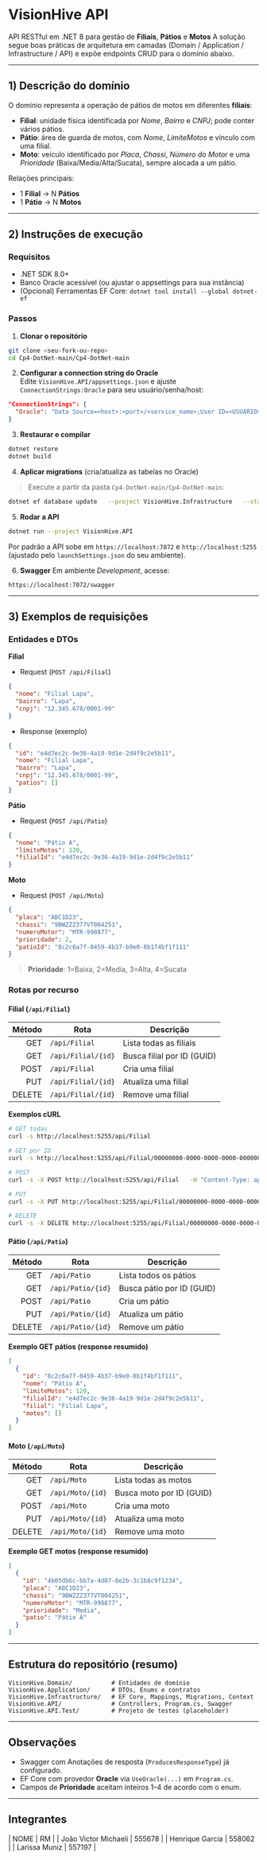 # VisionHive API

API RESTful em .NET 8 para gestão de **Filiais**, **Pátios** e **Motos**
A solução segue boas práticas de arquitetura em camadas (Domain / Application / Infrastructure / API) e expõe endpoints CRUD para o domínio abaixo.

---

## 1) Descrição do domínio

O domínio representa a operação de pátios de motos em diferentes **filiais**:
- **Filial**: unidade física identificada por *Nome*, *Bairro* e *CNPJ*; pode conter vários pátios.
- **Pátio**: área de guarda de motos, com *Nome*, *LimiteMotos* e vínculo com uma filial.
- **Moto**: veículo identificado por *Placa*, *Chassi*, *Número do Motor* e uma *Prioridade* (Baixa/Media/Alta/Sucata), sempre alocada a um pátio.

Relações principais:
- 1 **Filial** → N **Pátios**
- 1 **Pátio** → N **Motos**

---

## 2) Instruções de execução

### Requisitos
- .NET SDK 8.0+
- Banco Oracle acessível (ou ajustar o appsettings para sua instância)
- (Opcional) Ferramentas EF Core: `dotnet tool install --global dotnet-ef`

### Passos

1. **Clonar o repositório**
```bash
git clone <seu-fork-ou-repo>
cd Cp4-DotNet-main/Cp4-DotNet-main
```

2. **Configurar a connection string do Oracle**  
Edite `VisionHive.API/appsettings.json` e ajuste `ConnectionStrings:Oracle` para seu usuário/senha/host:
```json
"ConnectionStrings": {
  "Oracle": "Data Source=<host>:<port>/<service_name>;User ID=<USUARIO>;Password=<SENHA>;"
}
```

3. **Restaurar e compilar**
```bash
dotnet restore
dotnet build
```

4. **Aplicar migrations** (cria/atualiza as tabelas no Oracle)
> Execute a partir da pasta `Cp4-DotNet-main/Cp4-DotNet-main`:
```bash
dotnet ef database update   --project VisionHive.Infrastructure   --startup-project VisionHive.API
```

5. **Rodar a API**
```bash
dotnet run --project VisionHive.API
```
Por padrão a API sobe em `https://localhost:7072` e `http://localhost:5255` (ajustado pelo `launchSettings.json` do seu ambiente).

6. **Swagger**
Em ambiente *Development*, acesse:
```
https://localhost:7072/swagger
```

---

## 3) Exemplos de requisições

### Entidades e DTOs
**Filial**
- Request (`POST /api/Filial`)
```json
{
  "nome": "Filial Lapa",
  "bairro": "Lapa",
  "cnpj": "12.345.678/0001-99"
}
```

- Response (exemplo)
```json
{
  "id": "e4d7ec2c-9e36-4a19-9d1e-2d4f9c2e5b11",
  "nome": "Filial Lapa",
  "bairro": "Lapa",
  "cnpj": "12.345.678/0001-99",
  "patios": []
}
```

**Pátio**
- Request (`POST /api/Patio`)
```json
{
  "nome": "Pátio A",
  "limiteMotos": 120,
  "filialId": "e4d7ec2c-9e36-4a19-9d1e-2d4f9c2e5b11"
}
```

**Moto**
- Request (`POST /api/Moto`)
```json
{
  "placa": "ABC1D23",
  "chassi": "9BWZZZ377VT004251",
  "numeroMotor": "MTR-998877",
  "prioridade": 2,
  "patioId": "8c2c6a7f-0459-4b37-b9e0-8b1f4bf1f111"
}
```
> **Prioridade**: 1=Baixa, 2=Media, 3=Alta, 4=Sucata

### Rotas por recurso

#### Filial (`/api/Filial`)
| Método | Rota                  | Descrição                     |
|-------:|-----------------------|-------------------------------|
| GET    | `/api/Filial`         | Lista todas as filiais        |
| GET    | `/api/Filial/{id}`    | Busca filial por ID (GUID)    |
| POST   | `/api/Filial`         | Cria uma filial               |
| PUT    | `/api/Filial/{id}`    | Atualiza uma filial           |
| DELETE | `/api/Filial/{id}`    | Remove uma filial             |

**Exemplos cURL**
```bash
# GET todas
curl -s http://localhost:5255/api/Filial

# GET por ID
curl -s http://localhost:5255/api/Filial/00000000-0000-0000-0000-000000000000

# POST
curl -s -X POST http://localhost:5255/api/Filial   -H "Content-Type: application/json"   -d '{"nome":"Filial Centro","bairro":"Centro","cnpj":"11.222.333/0001-44"}'

# PUT
curl -s -X PUT http://localhost:5255/api/Filial/00000000-0000-0000-0000-000000000000   -H "Content-Type: application/json"   -d '{"nome":"Filial Centro Atualizada","bairro":"Centro","cnpj":"11.222.333/0001-44"}'

# DELETE
curl -s -X DELETE http://localhost:5255/api/Filial/00000000-0000-0000-0000-000000000000
```

#### Pátio (`/api/Patio`)
| Método | Rota                 | Descrição                    |
|-------:|----------------------|------------------------------|
| GET    | `/api/Patio`         | Lista todos os pátios        |
| GET    | `/api/Patio/{id}`    | Busca pátio por ID (GUID)    |
| POST   | `/api/Patio`         | Cria um pátio                |
| PUT    | `/api/Patio/{id}`    | Atualiza um pátio            |
| DELETE | `/api/Patio/{id}`    | Remove um pátio              |

**Exemplo GET pátios (response resumido)**
```json
[
  {
    "id": "8c2c6a7f-0459-4b37-b9e0-8b1f4bf1f111",
    "nome": "Pátio A",
    "limiteMotos": 120,
    "filialId": "e4d7ec2c-9e36-4a19-9d1e-2d4f9c2e5b11",
    "filial": "Filial Lapa",
    "motos": []
  }
]
```

#### Moto (`/api/Moto`)
| Método | Rota                | Descrição                  |
|-------:|---------------------|----------------------------|
| GET    | `/api/Moto`         | Lista todas as motos       |
| GET    | `/api/Moto/{id}`    | Busca moto por ID (GUID)   |
| POST   | `/api/Moto`         | Cria uma moto              |
| PUT    | `/api/Moto/{id}`    | Atualiza uma moto          |
| DELETE | `/api/Moto/{id}`    | Remove uma moto            |

**Exemplo GET motos (response resumido)**
```json
[
  {
    "id": "4b05db6c-bb7a-4d07-8e2b-3c1b8c9f1234",
    "placa": "ABC1D23",
    "chassi": "9BWZZZ377VT004251",
    "numeroMotor": "MTR-998877",
    "prioridade": "Media",
    "patio": "Pátio A"
  }
]
```

---

## Estrutura do repositório (resumo)
```
VisionHive.Domain/           # Entidades de domínio
VisionHive.Application/      # DTOs, Enums e contratos
VisionHive.Infrastructure/   # EF Core, Mappings, Migrations, Context
VisionHive.API/              # Controllers, Program.cs, Swagger
VisionHive.API.Test/         # Projeto de testes (placeholder)
```

---

## Observações
- Swagger com Anotações de resposta (`ProducesResponseType`) já configurado.
- EF Core com provedor **Oracle** via `UseOracle(...)` em `Program.cs`.
- Campos de **Prioridade** aceitam inteiros 1–4 de acordo com o enum.

---

## Integrantes
|        NOME          |   RM   |
| João Victor Michaeli | 555678 |
| Henrique  Garcia     | 558062 |
| Larissa Muniz        | 557197 |
